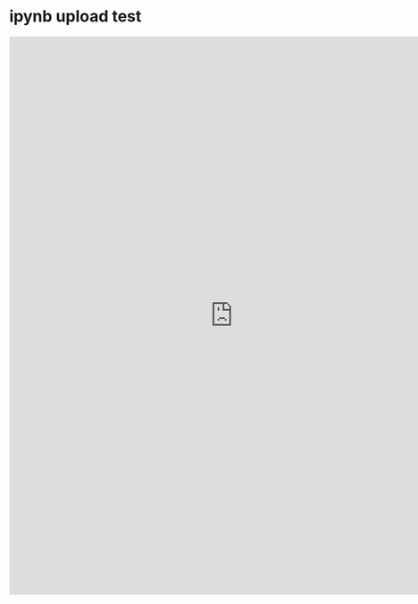 # ipynb upload test


<p>
  <iframe
    src="https://nbviewer.org/gist/ShawnKim2/b76bccd991452b5d817bcda82b3ea770"
    width= "800px"
    height= "1000"
    frameborder="0"
    scrolling="yes">
  </iframe>
</p>
